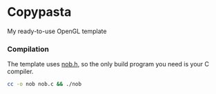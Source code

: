 # Copypasta
My ready-to-use OpenGL template
<br>

### Compilation

The template uses [nob.h](https://github.com/tsoding/nob.h), so the only build program you need is your C compiler.

```bash
cc -o nob nob.c && ./nob
```
